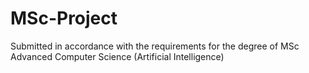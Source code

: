 # MSc-Project
Submitted in accordance with the requirements for the degree of MSc Advanced Computer Science (Artificial Intelligence)
